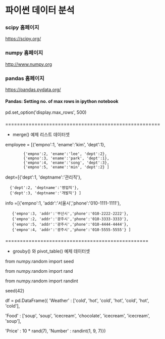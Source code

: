# 파이썬 데이터 분석


### scipy 홈페이지
https://scipy.org/

### numpy 홈페이지
http://www.numpy.org

### pandas 홈페이지
https://pandas.pydata.org/


#### Pandas: Setting no. of max rows in ipython notebook
pd.set_option('display.max_rows', 500)


####
####

=====================================================
- merge() 예제 리스트 데이터셋

employee = [{'empno':1, 'ename':'kim', 'dept':1}, 

            {'empno':2, 'ename':'lee', 'dept':2}, 
            {'empno':3, 'ename':'park', 'dept':1}, 
            {'empno':4, 'ename':'song', 'dept':3},
            {'empno':5, 'ename':'min', 'dept':2} ]
            

dept=[{'dept':1, 'deptname':'관리직'}, 

      {'dept':2, 'deptname':'영업직'},
      {'dept':3, 'deptname':'개발직'} ]

info =[{'empno':1, 'addr':'서울시','phone':'010-1111-1111'},

       {'empno':3, 'addr':'부산시','phone':'010-2222-2222'}, 
       {'empno':2, 'addr':'광주시','phone':'010-3333-3333'}, 
       {'empno':5, 'addr':'광주시','phone':'010-4444-4444'},
       {'empno':4, 'addr':'광주시','phone':'010-5555-5555'} ]
       


####
####

=================================================
- grouby() 와 pivot_table() 예제 데이터셋

from numpy.random import seed

from numpy.random import rand

from numpy.random import randint

seed(42)

df = pd.DataFrame({
   'Weather' : ['cold', 'hot', 'cold', 'hot',
   'cold', 'hot', 'cold'],
   
   'Food' : ['soup', 'soup', 'icecream', 'chocolate',
   'icecream', 'icecream', 'soup'],
   
   'Price' : 10 * rand(7), 'Number' : randint(1, 9, 7)})
